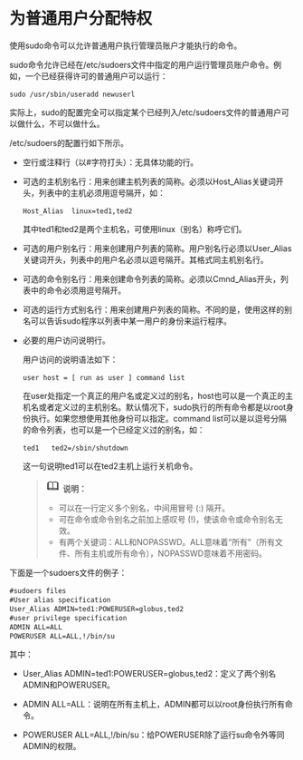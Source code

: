 # 为普通用户分配特权<a name="ZH-CN_TOPIC_0182317327"></a>

使用sudo命令可以允许普通用户执行管理员账户才能执行的命令。

sudo命令允许已经在/etc/sudoers文件中指定的用户运行管理员账户命令。例如，一个已经获得许可的普通用户可以运行：

```
sudo /usr/sbin/useradd newuserl
```

实际上，sudo的配置完全可以指定某个已经列入/etc/sudoers文件的普通用户可以做什么，不可以做什么。

/etc/sudoers的配置行如下所示。

-   空行或注释行（以\#字符打头）：无具体功能的行。
-   可选的主机别名行：用来创建主机列表的简称。必须以Host\_Alias关键词开头，列表中的主机必须用逗号隔开，如：

    ```
    Host_Alias  linux=ted1,ted2
    ```

    其中ted1和ted2是两个主机名，可使用linux（别名）称呼它们。


-   可选的用户别名行：用来创建用户列表的简称。用户别名行必须以User\_Alias关键词开头，列表中的用户名必须以逗号隔开。其格式同主机别名行。
-   可选的命令别名行：用来创建命令列表的简称。必须以Cmnd\_Alias开头，列表中的命令必须用逗号隔开。
-   可选的运行方式别名行：用来创建用户列表的简称。不同的是，使用这样的别名可以告诉sudo程序以列表中某一用户的身份来运行程序。
-   必要的用户访问说明行。

    用户访问的说明语法如下：

    ```
    user host = [ run as user ] command list
    ```

    在user处指定一个真正的用户名或定义过的别名，host也可以是一个真正的主机名或者定义过的主机别名。默认情况下，sudo执行的所有命令都是以root身份执行。如果您想使用其他身份可以指定。command list可以是以逗号分隔的命令列表，也可以是一个已经定义过的别名，如：

    ```
    ted1   ted2=/sbin/shutdown
    ```

    这一句说明ted1可以在ted2主机上运行关机命令。

    >![](public_sys-resources/icon-note.gif) **说明：**   
    >-   可以在一行定义多个别名，中间用冒号 \(:\) 隔开。  
    >-   可在命令或命令别名之前加上感叹号 \(!\)，使该命令或命令别名无效。  
    >-   有两个关键词：ALL和NOPASSWD。ALL意味着“所有”（所有文件、所有主机或所有命令），NOPASSWD意味着不用密码。  


下面是一个sudoers文件的例子：

```
#sudoers files
#User alias specification
User_Alias ADMIN=ted1:POWERUSER=globus,ted2
#user privilege specification
ADMIN ALL=ALL
POWERUSER ALL=ALL,!/bin/su
```

其中：

-   User\_Alias ADMIN=ted1:POWERUSER=globus,ted2：定义了两个别名ADMIN和POWERUSER。
-   ADMIN ALL=ALL：说明在所有主机上，ADMIN都可以以root身份执行所有命令。

-   POWERUSER ALL=ALL,!/bin/su：给POWERUSER除了运行su命令外等同ADMIN的权限。

